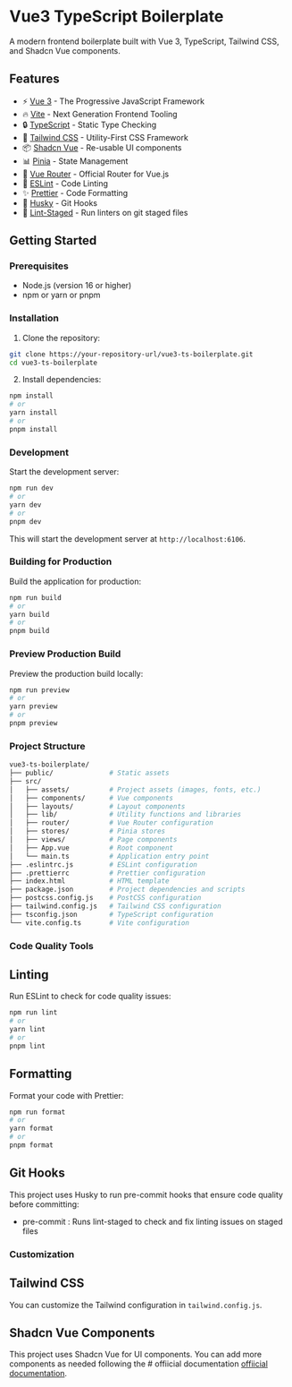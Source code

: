 # Vue3 TypeScript Boilerplate

A modern frontend boilerplate built with Vue 3, TypeScript, Tailwind CSS, and Shadcn Vue components.

## Features

- ⚡️ [Vue 3](https://vuejs.org/) - The Progressive JavaScript Framework
- 🔥 [Vite](https://vitejs.dev/) - Next Generation Frontend Tooling
- 🔒 [TypeScript](https://www.typescriptlang.org/) - Static Type Checking
- 🎨 [Tailwind CSS](https://tailwindcss.com/) - Utility-First CSS Framework
- 📦 [Shadcn Vue](https://www.shadcn-vue.com/) - Re-usable UI components
- 📊 [Pinia](https://pinia.vuejs.org/) - State Management
- 🧭 [Vue Router](https://router.vuejs.org/) - Official Router for Vue.js
- 🧹 [ESLint](https://eslint.org/) - Code Linting
- ✨ [Prettier](https://prettier.io/) - Code Formatting
- 🐶 [Husky](https://typicode.github.io/husky/) - Git Hooks
- 📝 [Lint-Staged](https://github.com/okonet/lint-staged) - Run linters on git staged files

## Getting Started

### Prerequisites

- Node.js (version 16 or higher)
- npm or yarn or pnpm

### Installation

1. Clone the repository:

```bash
git clone https://your-repository-url/vue3-ts-boilerplate.git
cd vue3-ts-boilerplate
```

2. Install dependencies:

```bash
npm install
# or
yarn install
# or
pnpm install
```

### Development

Start the development server:

```bash
npm run dev
# or
yarn dev
# or
pnpm dev
```

This will start the development server at `http://localhost:6106`.

### Building for Production

Build the application for production:

```bash
npm run build
# or
yarn build
# or
pnpm build
```

### Preview Production Build

Preview the production build locally:

```bash
npm run preview
# or
yarn preview
# or
pnpm preview
```

### Project Structure

```bash
vue3-ts-boilerplate/
├── public/              # Static assets
├── src/
│   ├── assets/          # Project assets (images, fonts, etc.)
│   ├── components/      # Vue components
│   ├── layouts/         # Layout components
│   ├── lib/             # Utility functions and libraries
│   ├── router/          # Vue Router configuration
│   ├── stores/          # Pinia stores
│   ├── views/           # Page components
│   ├── App.vue          # Root component
│   └── main.ts          # Application entry point
├── .eslintrc.js         # ESLint configuration
├── .prettierrc          # Prettier configuration
├── index.html           # HTML template
├── package.json         # Project dependencies and scripts
├── postcss.config.js    # PostCSS configuration
├── tailwind.config.js   # Tailwind CSS configuration
├── tsconfig.json        # TypeScript configuration
└── vite.config.ts       # Vite configuration
```

### Code Quality Tools

## Linting

Run ESLint to check for code quality issues:

```bash
npm run lint
# or
yarn lint
# or
pnpm lint
```

## Formatting

Format your code with Prettier:

```bash
npm run format
# or
yarn format
# or
pnpm format
```

## Git Hooks

This project uses Husky to run pre-commit hooks that ensure code quality before committing:

- pre-commit : Runs lint-staged to check and fix linting issues on staged files

### Customization

## Tailwind CSS

You can customize the Tailwind configuration in `tailwind.config.js`.

## Shadcn Vue Components

This project uses Shadcn Vue for UI components. You can add more components as needed following the # offiicial documentation [offiicial documentation](https://www.shadcn-vue.com/ 'offiicial documentation').

